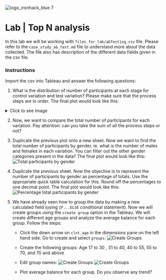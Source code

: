 ![logo_ironhack_blue 7](https://user-images.githubusercontent.com/23629340/40541063-a07a0a8a-601a-11e8-91b5-2f13e4e6b441.png)

# Lab | Top N analysis

In this lab we will be working with `files_for_lab/abTesting.csv` file. Please refer to the `case_study_ab_test.md` file to understand more about the data collected. The file also has description of the different data fields given in the csv file.

### Instructions

Import the csv into Tableau and answer the following questions:

1. What is the distribution of number of participants at each stage for control variation and test variation? Please make sure that the process steps are in order. The final plot would look like this:
<details>
  <summary> Click to see image </summary>

   ![Participants at each stage](https://education-team-2020.s3-eu-west-1.amazonaws.com/data-analytics/6.2_lab/participants_at_each_stage_control_vs_test.png)
   
</details>
   
2. Now, we want to compare the total number of participants for each variation. Pay attention: can you take the sum of all the process steps or not?
3. Duplicate the previous plot onto a new sheet. Now we want to find the total number of participants by gender, ie. what is the number of males and females in each variation. You can filter out the other gender categories present in the data? The final plot would look like this:
    ![Total participants by gender](https://education-team-2020.s3-eu-west-1.amazonaws.com/data-analytics/6.2_lab/total_number_of_participants_by_gender.png)
4. Duplicate the previous sheet. Now the objective is to represent the number of participants by gender as percentage of totals. Use the appropriate quick table calculation for this. Round off the percentages to one decimal point. The final plot would look like this:
    ![Percentage total participants by gender](https://education-team-2020.s3-eu-west-1.amazonaws.com/data-analytics/6.2_lab/percentage_total_participants_by_gender.png)
5. We have already seen how to group the data by making a new calculated field (using `IF...ELSE` conditional statement). Now we will create groups using the `create group` option in the Tableau. We will create different age groups and analyze the average balance for each group. Follow the steps:

    - Click the down arrow on `clnt_age` in the dimensions pane on the left hand side. Go to create and select `groups`:
      ![Create Groups](https://education-team-2020.s3-eu-west-1.amazonaws.com/data-analytics/6.2_lab/create_groups.png)

    - Create the following groups: Age 17 to 30 , 31 to 40, 40 to 55, 55 to 70, and 70 and above
    - Edit group names:
      ![Create Groups](https://education-team-2020.s3-eu-west-1.amazonaws.com/data-analytics/6.2_lab/edit_group1.png)
      ![Create Groups](https://education-team-2020.s3-eu-west-1.amazonaws.com/data-analytics/6.2_lab/edit_group2.png)
    - Plot average balance for each group. Do you observe any trend?

